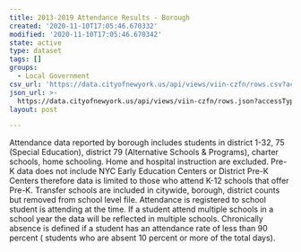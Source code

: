 ```yaml
---
title: 2013-2019 Attendance Results - Borough
created: '2020-11-10T17:05:46.670332'
modified: '2020-11-10T17:05:46.670342'
state: active
type: dataset
tags: []
groups:
  - Local Government
csv_url: 'https://data.cityofnewyork.us/api/views/viin-czfn/rows.csv?accessType=DOWNLOAD'
json_url: >-
  https://data.cityofnewyork.us/api/views/viin-czfn/rows.json?accessType=DOWNLOAD
layout: post

---
```

Attendance data reported by borough includes students in district 1-32, 75 (Special Education), district 79 (Alternative Schools & Programs), charter schools, home schooling.  Home and hospital instruction are excluded.  Pre-K data does not include NYC Early Education Centers or District Pre-K Centers therefore data is limited to those who attend K-12 schools that offer Pre-K.  Transfer schools are included in citywide, borough, district counts but removed from school level file.  Attendance is registered to school student is attending at the time. If a student attend multiple schools in a school year the data will be reflected in multiple schools.  Chronically absence is defined if a student has an attendance rate of less than 90 percent ( students  who are absent 10 percent or more of the total days).
